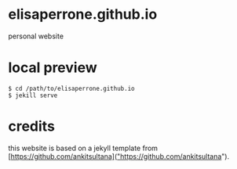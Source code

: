 # elisaperrone.github.io
personal website

# local preview

```
$ cd /path/to/elisaperrone.github.io
$ jekill serve
```

# credits

this website is based on a jekyll template from [https://github.com/ankitsultana]("https://github.com/ankitsultana").